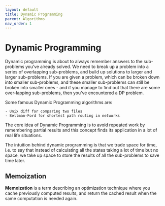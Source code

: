 ```yaml
---
layout: default
title: Dynamic Programming
parent: Algorithms
nav_order: 1
---
```


# Dynamic Programming

Dynamic programming is about to always remember answers to the sub-problems you've already solved. We need to break up a problem
into a series of overlapping sub-problems, and build up solutions to larger and larger sub-problems. If you are given a problem,
which can be broken down into smaller sub-problems, and these smaller sub-problems can still be broken into smaller ones - and if
you manage to find out that there are some over-lapping sub-problems, then you've encountered a DP problem.

Some famous Dynamic Programming algorithms are:
    
    - Unix diff for comparing two files
    - Bellman-Ford for shortest path routing in networks

The core idea of Dynamic Programming is to avoid repeated work by remembering partial results and this concept finds its
application in a lot of real life situations.

The intuition behind dynamic programming is that we trade space for time, i.e. to say that instead of calculating all the
states taking a lot of time but no space, we take up space to store the results of all the sub-problems to save time later.

## Memoization

**Memoization** is a term describing an optimization technique where you cache previously computed results, and return the
cached result when the same computation is needed again.
